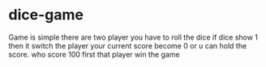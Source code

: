 # dice-game

Game is simple there are two player you have to roll the dice
if dice show 1 then it switch the player your current score become 0 or u can hold the score.
who score 100 first that player win the game
